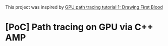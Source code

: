 This project was inspired by [GPU path tracing tutorial 1: Drawing First Blood](http://raytracey.blogspot.com/2015/10/gpu-path-tracing-tutorial-1-drawing.html)

# [PoC] Path tracing on GPU via C++ AMP
